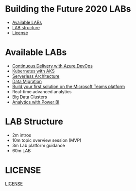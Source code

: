 # Building the Future 2020 LABs

* [Available LABs](#available-labs)
* [LAB structure](#lab-structure)
* [License](#license)

# Available LABs

* [Continuous Delivery with Azure DevOps](devops/README.md)
* [Kubernetes with AKS](kubernetes/README.md)
* [Serverless Architecture](serverless/README.md)
* [Data Migration](datamigration/README.md)
* [Build your first solution on the Microsoft Teams platform](teams/README.md)
* Real-time advanced analytics
* Big Data Clusters
* [Analytics with Power BI](pbi/README.md)


# LAB Structure

* 2m intros
* 10m topic overview session (MVP)
* 3m Lab platform guidance
* 60m LAB

# LICENSE

[LICENSE](LICENSE)
